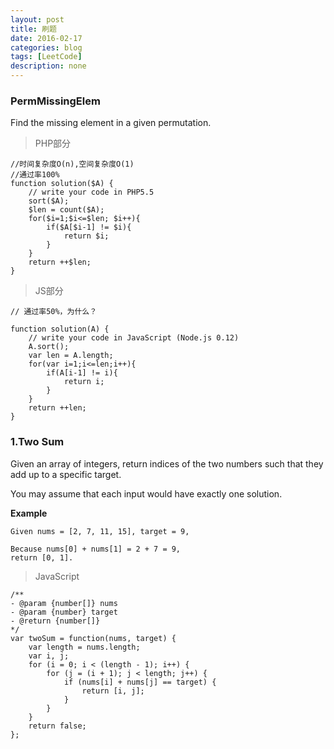 ```yaml
---
layout: post
title: 刷题
date: 2016-02-17
categories: blog
tags: [LeetCode]
description: none
---
```


### PermMissingElem

Find the missing element in a given permutation.

> PHP部分

    //时间复杂度O(n),空间复杂度O(1)
    //通过率100%
    function solution($A) {
        // write your code in PHP5.5
        sort($A);
        $len = count($A);
        for($i=1;$i<=$len; $i++){
            if($A[$i-1] != $i){
                return $i;
            }
        }
        return ++$len;
    }

> JS部分

    // 通过率50%，为什么？

    function solution(A) {
        // write your code in JavaScript (Node.js 0.12)
        A.sort();
        var len = A.length;
        for(var i=1;i<=len;i++){
            if(A[i-1] != i){
                return i;
            }
        }
        return ++len;
    }

### 1.Two Sum

Given an array of integers, return indices of the two numbers such that they add up to a specific target.

You may assume that each input would have exactly one solution.

__Example__

    Given nums = [2, 7, 11, 15], target = 9,

    Because nums[0] + nums[1] = 2 + 7 = 9,
    return [0, 1].

> JavaScript

    /**
    - @param {number[]} nums
    - @param {number} target
    - @return {number[]}
    */
    var twoSum = function(nums, target) {
        var length = nums.length;
        var i, j;
        for (i = 0; i < (length - 1); i++) {
            for (j = (i + 1); j < length; j++) {
                if (nums[i] + nums[j] == target) {
                    return [i, j];
                }
            }
        }
        return false;
    };